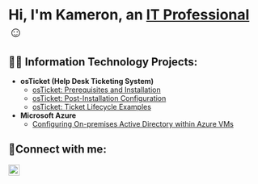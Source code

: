 <h1>Hi, I'm Kameron, an <a href="https://www.linkedin.com/in/kameron-lemon/">IT Professional</a>☺</h1>

<h2>👨‍💻 Information Technology Projects:</h2>

- <b>osTicket (Help Desk Ticketing System)</b>
  - [osTicket: Prerequisites and Installation](https://github.com/KameronLemon/osticket-prereqs)
  - [osTicket: Post-Installation Configuration](https://github.com/KameronLemon/post-install-config)
  - [osTicket: Ticket Lifecycle Examples](https://github.com/KameronLemon/ticket-lifecycle)
- <b>Microsoft Azure</b>
  - [Configuring On-premises Active Directory within Azure VMs](https://github.com/KameronLemon/configure-ad)

<h2>🤳Connect with me:</h2>

[<img align="left" alt="Josh | LinkedIn" width="22px" src="https://cdn.jsdelivr.net/npm/simple-icons@v3/icons/linkedin.svg" />][linkedin]

[linkedin]: https://www.linkedin.com/in/kameron-lemon/
